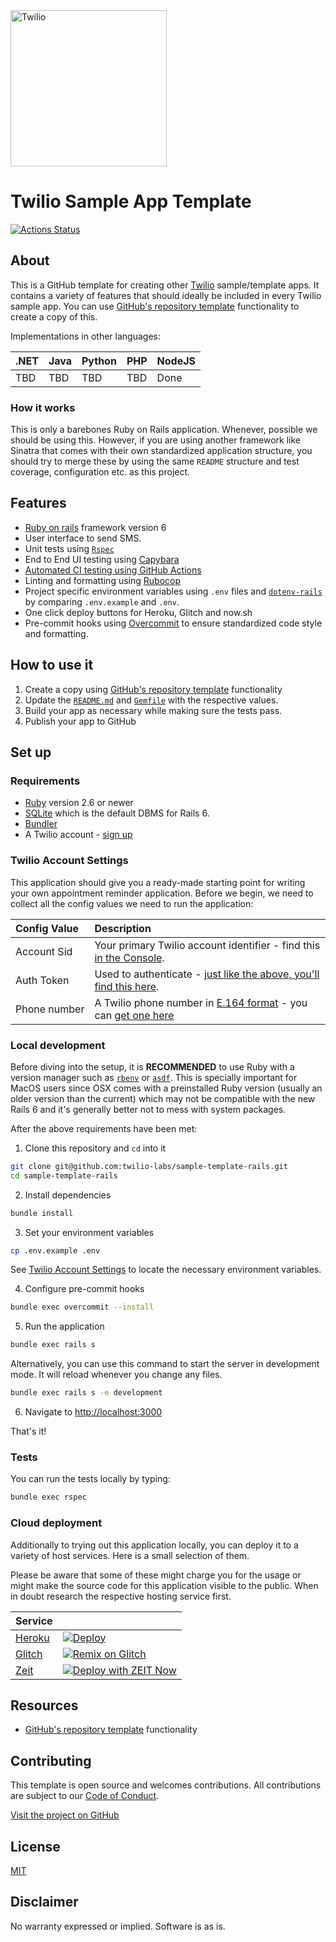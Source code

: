 <a  href="https://www.twilio.com">
<img  src="https://static0.twilio.com/marketing/bundles/marketing/img/logos/wordmark-red.svg"  alt="Twilio"  width="250"  />
</a>
 
# Twilio Sample App Template

[![Actions Status](https://github.com/TwilioDevEd/sample-template-rails/workflows/Rails%20CI/badge.svg)](https://github.com/TwilioDevEd/sample-template-rails/actions)

## About

This is a GitHub template for creating other [Twilio] sample/template apps. It contains a variety of features that should ideally be included in every Twilio sample app. You can use [GitHub's repository template](https://help.github.com/en/github/creating-cloning-and-archiving-repositories/creating-a-repository-from-a-template) functionality to create a copy of this.

Implementations in other languages:

| .NET | Java | Python | PHP | NodeJS |
| :--- | :--- | :----- | :-- | :----- |
| TBD  | TBD  | TBD    | TBD | Done   |

### How it works

This is only a barebones Ruby on Rails application. Whenever, possible we should be using this. However, if you are using another framework like Sinatra that comes with their own standardized application structure, you should try to merge these by using the same `README` structure and test coverage, configuration etc. as this project.

<!--
**TODO: UML Diagram**

We can render UML diagrams using [Mermaid](https://mermaidjs.github.io/).


**TODO: Describe how it works**
-->

## Features

- [Ruby on rails](https://rubyonrails.org/) framework version 6
- User interface to send SMS.
- Unit tests using [`Rspec`](https://rspec.info/)
- End to End UI testing using [Capybara](https://github.com/teamcapybara/capybara)
- [Automated CI testing using GitHub Actions](/.github/workflows/rails.yml)
- Linting and formatting using [Rubocop](https://docs.rubocop.org/en/stable/)
- Project specific environment variables using `.env` files and [`dotenv-rails`](https://github.com/bkeepers/dotenv) by comparing `.env.example` and `.env`.
- One click deploy buttons for Heroku, Glitch and now.sh
- Pre-commit hooks using [Overcommit](https://github.com/sds/overcommit) to ensure standardized code style and formatting.

## How to use it

1. Create a copy using [GitHub's repository template](https://help.github.com/en/github/creating-cloning-and-archiving-repositories/creating-a-repository-from-a-template) functionality
2. Update the [`README.md`](README.md) and [`Gemfile`](Gemfile) with the respective values.
3. Build your app as necessary while making sure the tests pass.
4. Publish your app to GitHub

## Set up

### Requirements

- [Ruby](https://www.ruby-lang.org/en/) version 2.6 or newer
- [SQLite](https://www.sqlite.org/index.html) which is the default DBMS for Rails 6.
- [Bundler](https://bundler.io/)
- A Twilio account - [sign up](https://www.twilio.com/try-twilio)

### Twilio Account Settings

This application should give you a ready-made starting point for writing your
own appointment reminder application. Before we begin, we need to collect
all the config values we need to run the application:

| Config&nbsp;Value | Description                                                                                                                                                  |
| :---------------- | :----------------------------------------------------------------------------------------------------------------------------------------------------------- |
| Account&nbsp;Sid  | Your primary Twilio account identifier - find this [in the Console](https://www.twilio.com/console).                                                         |
| Auth&nbsp;Token   | Used to authenticate - [just like the above, you'll find this here](https://www.twilio.com/console).                                                         |
| Phone&nbsp;number | A Twilio phone number in [E.164 format](https://en.wikipedia.org/wiki/E.164) - you can [get one here](https://www.twilio.com/console/phone-numbers/incoming) |

### Local development

Before diving into the setup, it is **RECOMMENDED** to use Ruby with a version manager such as [`rbenv`](https://github.com/rbenv/rbenv) or [`asdf`](https://github.com/asdf-vm/asdf). This is specially important for MacOS users since OSX comes with a preinstalled Ruby version (usually an older version than the current) which may not be compatible with the new Rails 6 and it's generally better not to mess with system packages.

After the above requirements have been met:

1. Clone this repository and `cd` into it

  ```bash
  git clone git@github.com:twilio-labs/sample-template-rails.git
  cd sample-template-rails
  ```

2. Install dependencies

  ```bash
  bundle install
  ```

3. Set your environment variables

  ```bash
  cp .env.example .env
  ```
  See [Twilio Account Settings](#twilio-account-settings) to locate the necessary environment variables.

4. Configure pre-commit hooks
```bash
bundle exec overcommit --install
```

5. Run the application

  ```bash
  bundle exec rails s
  ```
  Alternatively, you can use this command to start the server in development mode. It will reload whenever you change any files.
  ```bash
  bundle exec rails s -e development
  ```

6. Navigate to [http://localhost:3000](http://localhost:3000)

That's it!

### Tests

You can run the tests locally by typing:

```bash
bundle exec rspec
```

### Cloud deployment

Additionally to trying out this application locally, you can deploy it to a variety of host services. Here is a small selection of them.

Please be aware that some of these might charge you for the usage or might make the source code for this application visible to the public. When in doubt research the respective hosting service first.

| Service                           |                                                                                                                                                                                                                           |
| :-------------------------------- | :------------------------------------------------------------------------------------------------------------------------------------------------------------------------------------------------------------------------ |
| [Heroku](https://www.heroku.com/) | [![Deploy](https://www.herokucdn.com/deploy/button.svg)](https://heroku.com/deploy)                                                                                                                                       |
| [Glitch](https://glitch.com)      | [![Remix on Glitch](https://cdn.glitch.com/2703baf2-b643-4da7-ab91-7ee2a2d00b5b%2Fremix-button.svg)](https://glitch.com/edit/#!/remix/clone-from-repo?REPO_URL=https://github.com/TwilioDevEd/sample-template-rails.git) |
| [Zeit](https://zeit.co/)          | [![Deploy with ZEIT Now](https://zeit.co/button)](https://zeit.co/new/project?template=https://github.com/TwilioDevEd/sample-template-rails/tree/master)                                                                 |

## Resources

- [GitHub's repository template](https://help.github.com/en/github/creating-cloning-and-archiving-repositories/creating-a-repository-from-a-template) functionality

## Contributing

This template is open source and welcomes contributions. All contributions are subject to our [Code of Conduct](https://github.com/twilio-labs/.github/blob/master/CODE_OF_CONDUCT.md).

[Visit the project on GitHub](https://github.com/twilio-labs/sample-template-rails)

## License

[MIT](http://www.opensource.org/licenses/mit-license.html)

## Disclaimer

No warranty expressed or implied. Software is as is.

[twilio]: https://www.twilio.com
